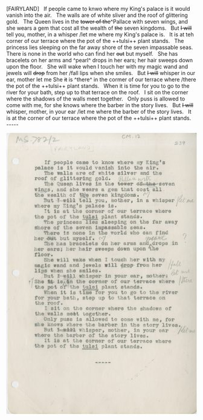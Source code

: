 [FAIRYLAND]
&nbsp; If people came to knwo where my King's
palace is it would vanish into the air.
&nbsp; The walls are of white sliver and the
roof of glittering gold. 
&nbsp; The Queen lives in the ~~tower of the~~^Pallace with seven
wings, and she wears a gem that cost all
the wealth of ~~the~~ seven kingdoms.
&nbsp; But ~~I will~~ tell you, mother, in a whisper \/let me
where my King's palace is. 
&nbsp; It is at teh corner of our terrace where
the pot of the ++tulsi++ plant stands.
&nbsp; The princess lies sleeping on the far away
shore of the seven impassable seas.
&nbsp; There is none in the world who can find
her ~~out~~ but myself. 
&nbsp; She has bracelets on her arms and ^pearl^ drops in 
her ears; her hair sweeps down upon the
floor.
&nbsp; She will wake when I touch her with my
magic wand and jewels will ~~drop~~ from her \/fall
lips when she smiles.
&nbsp; But ~~I will~~ whisper in our ear, mother let me
She ~~it~~ is ^there^ in the cormer of our terrace where \/there
the pot of the ++tulsi++ plant stands. 
&nbsp; When it is time for you to go to the river
for your bath, step up to that terrace on 
the roof. 
&nbsp; I sit on the corner where the shadows of 
the walls meet together.
&nbsp; Only puss is allowed to come with me, for 
she knows where the barber in the story lives.
&nbsp; But ~~I will~~ whisper, mother, in your ear \/let me
where the barber of the story lives.
&nbsp; It is at the corner of our terrace where
the pot of the ++tulsi++ plant stands.
&nbsp; -----

![p13](MS782_2-013.jpg)























  
